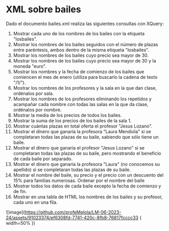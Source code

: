# XML sobre bailes

Dado el documento bailes.xml realiza las siguientes consultas con XQuery:

1. Mostrar cada uno de los nombres de los bailes con la etiqueta "losbailes".
2. Mostrar los nombres de los bailes seguidos con el número de plazas entre paréntesis, ambos dentro de la misma etiqueta "losbailes".
3. Mostrar los nombres de los bailes cuyo precio sea mayor de 30.
4. Mostrar los nombres de los bailes cuyo precio sea mayor de 30 y la moneda "euro".
5. Mostrar los nombres y la fecha de comienzo de los bailes que comiencen el mes de enero (utiliza para buscarlo la cadena de texto "/1/").
6. Mostrar los nombres de los profesores y la sala en la que dan clase, ordénalos por sala.
7. Mostrar los nombres de los profesores eliminando los repetidos y acampañar cada nombre con todas las salas en la que da clase, ordénalos por nombre.
8. Mostrar la media de los precios de todos los bailes.
9. Mostrar la suma de los precios de los bailes de la sala 1.
10. Mostrar cuántas plazas en total oferta el profesor "Jesus Lozano".
11. Mostrar el dinero que ganaría la profesora "Laura Mendiola" si se completaran todas las plazas de su baile, sabiendo que sólo tiene un baile.
12. Mostrar el dinero que ganaría el profesor "Jesus Lozano" si se completaran todas las plazas de su baile, pero mostrando el beneficio de cada baile por separado.
13. Mostrar el dinero que ganaría la profesora "Laura" (no conocemos su apellido) si se completaran todas las plazas de su baile.
14. Mostrar el nombre del baile, su precio y el precio con un descuento del 15% para familias numerosas. Ordenar por el nombre del baile
15. Mostrar todos los datos de cada baile excepto la fecha de comienzo y de fin.
16. Mostrar en una tabla de HTML los nombres de los bailes y su profesor, cada uno en una fila.

![image](https://github.com/profeMelola/LM-06-2023-24/assets/91023374/ef6308fd-7741-420c-8fb8-76817fcccc33 { width=50% })
